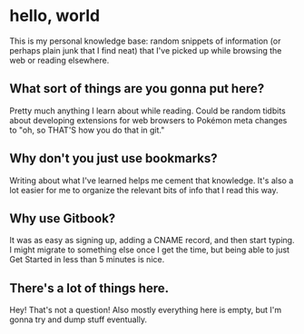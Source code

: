 # hello, world

This is my personal knowledge base: random snippets of information \(or perhaps plain junk that I find neat\) that I've picked up while browsing the web or reading elsewhere.

## What sort of things are you gonna put here?

Pretty much anything I learn about while reading. Could be random tidbits about developing extensions for web browsers to Pokémon meta changes to "oh, so THAT'S how you do that in git."

## Why don't you just use bookmarks?

Writing about what I've learned helps me cement that knowledge. It's also a lot easier for me to organize the relevant bits of info that I read this way.

## Why use Gitbook?

It was as easy as signing up, adding a CNAME record, and then start typing. I might migrate to something else once I get the time, but being able to just Get Started in less than 5 minutes is nice.

## There's a lot of things here.

Hey! That's not a question! Also mostly everything here is empty, but I'm gonna try and dump stuff eventually.

